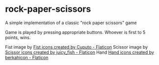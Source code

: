 # rock-paper-scissors
A simple implementation of a classic "rock paper scissors" game 

Game is played by pressing appropriate buttons. Whoever is first to 5 points, wins.

Fist image by <a href="https://www.flaticon.com/free-icons/fist" title="fist icons">Fist icons created by Cuputo - Flaticon</a>
Scissor image by <a href="https://www.flaticon.com/free-icons/scissor" title="scissor icons">Scissor icons created by juicy_fish - Flaticon</a>
Hand <a href="https://www.flaticon.com/free-icons/hand" title="hand icons">Hand icons created by berkahicon - Flaticon</a>